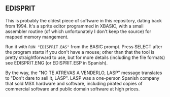 ﻿## EDISPRIT ##

This is probably the oldest piece of software in this repository, dating back from 1994. It's a sprite editor programmed in XBASIC, with a small assembler routine (of which unfortunately I don't keep the source) for mapped memory mangement.

Run it with `RUN "EDISPRIT.BAS"` from the BASIC prompt. Press SELECT after the program starts if you don't have a mouse; other than that the tool is pretty straightforward to use, but for more details (including the file formats) see EDISPRIT.ENG (or EDISPRIT.ESP in Spanish).

By the way, the "NO TE ATREVAS A VENDERLO, LASP" message translates to "Don't dare to sell it, LASP". LASP was a one-person Spanish company that sold MSX hardware and software, including pirated copies of commercial software and public domain software at high prices.